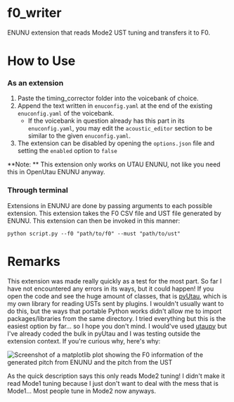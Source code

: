 # f0_writer
ENUNU extension that reads Mode2 UST tuning and transfers it to F0.
 
# How to Use
### As an extension
1. Paste the timing_corrector folder into the voicebank of choice.
2. Append the text written in `enuconfig.yaml` at the end of the existing `enuconfig.yaml` of the voicebank.
	- If the voicebank in question already has this part in its `enuconfig.yaml`, you may edit the `acoustic_editor` section to be similar to the given `enuconfig.yaml`.
3. The extension can be disabled by opening the `options.json` file and setting the `enabled` option to `false`

**Note: ** This extension only works on UTAU ENUNU, not like you need this in OpenUtau ENUNU anyway.

### Through terminal
Extensions in ENUNU are done by passing arguments to each possible extension. This extension takes the F0 CSV file and UST file generated by ENUNU. This extension can then be invoked in this manner:

```
python script.py --f0 "path/to/f0" --must "path/to/ust"
```

# Remarks
This extension was made really quickly as a test for the most part. So far I have not encountered any errors in its ways, but it could happen! If you open the code and see the huge amount of classes, that is [pyUtau](https://github.com/UtaUtaUtau/pyUtau), which is my own library for reading USTs sent by plugins. I wouldn't usually want to do this, but the ways that portable Python works didn't allow me to import packages/libraries from the same directory. I tried everything but this is the easiest option by far... so I hope you don't mind. I would've used [utaupy](https://github.com/oatsu-gh/utaupy) but I've already coded the bulk in pyUtau and I was testing outside the extension context. If you're curious why, here's why:

![Screenshot of a matplotlib plot showing the F0 information of the generated pitch from ENUNU and the pitch from the UST](https://media.discordapp.net/attachments/780778039398498334/1000347861755641876/unknown.png?width=1260&height=650)

As the quick description says this only reads Mode2 tuning! I didn't make it read Mode1 tuning because I just don't want to deal with the mess that is Mode1... Most people tune in Mode2 now anyways.